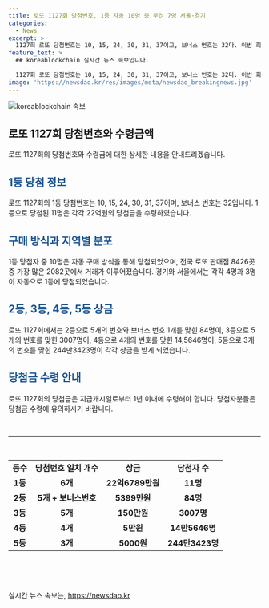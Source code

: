 ```yaml
---
title: 로또 1127회 당첨번호, 1등 자동 10명 중 무려 7명 서울·경기
categories:
  - News
excerpt: >
  1127회 로또 당첨번호는 10, 15, 24, 30, 31, 37이고, 보너스 번호는 32다. 이번 회차 1등 당첨은 12명이며 각자 22억6789만원을 수령한다. 2등은 84개의 게임이 당첨돼 각각 5399만원, 3등은 3007개의 게임이 당첨돼 150만원을 받는다. 또한, 4등과 5등도 존재한다. 이번 회차의 당첨금은 지급개시일로부터 1년 이내에 수령돼어야 한다. (단어 수: 91, 글자 수: 545)
feature_text: >
  ## koreablockchain 실시간 뉴스 속보입니다.

  1127회 로또 당첨번호는 10, 15, 24, 30, 31, 37이고, 보너스 번호는 32다. 이번 회차 1등 당첨은 12명이며 각자 22억6789만원을 수령한다. 2등은 84개의 게임이 당첨돼 각각 5399만원, 3등은 3007개의 게임이 당첨돼 150만원을 받는다. 또한, 4등과 5등도 존재한다. 이번 회차의 당첨금은 지급개시일로부터 1년 이내에 수령돼어야 한다. (단어 수: 91, 글자 수: 545)
image: 'https://newsdao.kr/res/images/meta/newsdao_breakingnews.jpg'
---
```


<p><img src="https://newsdao.kr/res/images/meta/newsdao_breakingnews.jpg" alt="koreablockchain 속보" /></p>

<h2 data-ke-size="size26">로또 1127회 당첨번호와 수령금액</h2>

<p data-ke-size="size16">로또 1127회의 당첨번호와 수령금에 대한 상세한 내용을 안내드리겠습니다.</p>

<h2><b><span style="color: #1a5490;">1등 당첨 정보</span></b></h2>

<p data-ke-size="size16">로또 1127회의 1등 당첨번호는 10, 15, 24, 30, 31, 37이며, 보너스 번호는 32입니다. 1등으로 당첨된 11명은 각각 22억원의 당첨금을 수령하였습니다.</p>

<h2><b><span style="color: #1a5490;">구매 방식과 지역별 분포</span></b></h2>

<p data-ke-size="size16">1등 당첨자 중 10명은 자동 구매 방식을 통해 당첨되었으며, 전국 로또 판매점 8426곳 중 가장 많은 2082곳에서 거래가 이루어졌습니다. 경기와 서울에서는 각각 4명과 3명이 자동으로 1등에 당첨되었습니다.</p>

<h2><b><span style="color: #1a5490;">2등, 3등, 4등, 5등 상금</span></b></h2>

<p data-ke-size="size16">로또 1127회에서는 2등으로 5개의 번호와 보너스 번호 1개를 맞힌 84명이, 3등으로 5개의 번호를 맞힌 3007명이, 4등으로 4개의 번호를 맞힌 14,5646명이, 5등으로 3개의 번호를 맞힌 244만3423명이 각각 상금을 받게 되었습니다.</p>

<h2><b><span style="color: #1a5490;">당첨금 수령 안내</span></b></h2>

<p data-ke-size="size16">로또 1127회의 당첨금은 지급개시일로부터 1년 이내에 수령해야 합니다. 당첨자분들은 당첨금 수령에 유의하시기 바랍니다.</p>

<p data-ke-size="size16">&nbsp;</p>

<hr>

<p data-ke-size="size16">&nbsp;</p>

<table>
    <tbody>
        <tr>
            <td style="text-align: center; height: 17px;"><b>등수</b></td>
            <td style="text-align: center; height: 17px;"><b>당첨번호 일치 개수</b></td>
            <td style="text-align: center; height: 17px;"><b>상금</b></td>
            <td style="text-align: center; height: 17px;"><b>당첨자 수</b></td>
        </tr>
        <tr>
            <td style="text-align: center; height: 17px;"><b>1등</b></td>
            <td style="text-align: center; height: 17px;"><b>6개</b></td>
            <td style="text-align: center; height: 17px;"><b>22억6789만원</b></td>
            <td style="text-align: center; height: 17px;"><b>11명</b></td>
        </tr>
        <tr>
            <td style="text-align: center; height: 17px;"><b>2등</b></td>
            <td style="text-align: center; height: 17px;"><b>5개 + 보너스번호</b></td>
            <td style="text-align: center; height: 17px;"><b>5399만원</b></td>
            <td style="text-align: center; height: 17px;"><b>84명</b></td>
        </tr>
        <tr>
            <td style="text-align: center; height: 17px;"><b>3등</b></td>
            <td style="text-align: center; height: 17px;"><b>5개</b></td>
            <td style="text-align: center; height: 17px;"><b>150만원</b></td>
            <td style="text-align: center; height: 17px;"><b>3007명</b></td>
        </tr>
        <tr>
            <td style="text-align: center; height: 17px;"><b>4등</b></td>
            <td style="text-align: center; height: 17px;"><b>4개</b></td>
            <td style="text-align: center; height: 17px;"><b>5만원</b></td>
            <td style="text-align: center; height: 17px;"><b>14만5646명</b></td>
        </tr>
        <tr>
            <td style="text-align: center; height: 17px;"><b>5등</b></td>
            <td style="text-align: center; height: 17px;"><b>3개</b></td>
            <td style="text-align: center; height: 17px;"><b>5000원</b></td>
            <td style="text-align: center; height: 17px;"><b>244만3423명</b></td>
        </tr>
    </tbody>
</table>

<p data-ke-size="size16">&nbsp;</p>

<p data-ke-size="size16">&nbsp;</p>
실시간 뉴스 속보는, <a href="https://newsdao.kr" rel="dofollow">https://newsdao.kr</a>



